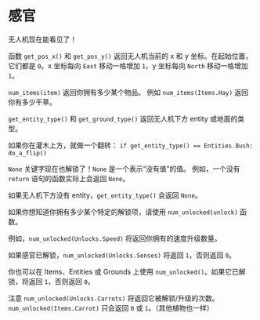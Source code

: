 # 感官
无人机现在能看见了！ 

函数 `get_pos_x()` 和 `get_pos_y()` 返回无人机当前的 x 和 y 坐标。在起始位置，它们都是 `0`。x 坐标每向 `East` 移动一格增加 `1`，y 坐标每向 `North` 移动一格增加 `1`。

`num_items(item)` 返回你拥有多少某个物品。
例如 `num_items(Items.Hay)` 返回你有多少干草。

`get_entity_type()` 和 `get_ground_type()` 返回无人机下方 entity 或地面的类型。

如果你在灌木上方，就做一个翻转：
`if get_entity_type() == Entities.Bush:
	do_a_flip()`

`None` 关键字现在也解锁了！`None` 是一个表示“没有值”的值。
例如，一个没有 `return` 语句的函数实际上会返回 `None`。

如果无人机下方没有 entity，`get_entity_type()` 会返回 `None`。


如果你想知道你拥有多少某个特定的解锁项，请使用 `num_unlocked(unlock)` 函数。

例如，`num_unlocked(Unlocks.Speed)` 将返回你拥有的速度升级数量。

如果感官已解锁，`num_unlocked(Unlocks.Senses)` 将返回 `1`，否则返回 `0`。

你也可以在 Items、Entities 或 Grounds 上使用 `num_unlocked()`。如果它已解锁，将返回 `1`，否则返回 `0`。

注意 `num_unlocked(Unlocks.Carrots)` 将返回它被解锁/升级的次数。
`num_unlocked(Items.Carrot)` 只会返回 `0` 或 `1`。（其他植物也一样）